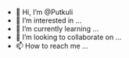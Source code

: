 - 👋 Hi, I’m @Putkuli
- 👀 I’m interested in ...
- 🌱 I’m currently learning ...
- 💞️ I’m looking to collaborate on ...
- 📫 How to reach me ...

<!---9811121104
Putkuli/Putkuli is a ✨ special ✨ repository because its `README.md` (this file) appears on your GitHub profile.
You can click the Preview link to take a look at your changes.
--->
